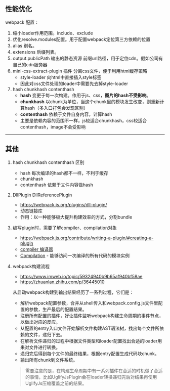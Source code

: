 ## 性能优化

webpack 配置：
1. 缩小loader作用范围。include、exclude
2. 优化resolve.modules配置。用于配置webpack定位第三方依赖的位置
3. alias 别名。
4. extensions 后缀列表。
5. output.publicPath 输出的静态资源 前缀url路径，用于定位cdn。假如公司有自己的cdn服务器
6. mini-css-extract-plugin 插件 分离css文件，便于利用html缓存策略
    - style-loader 向html中直接插入style标签
    - 因此对css文件处理的loader中需要先去掉style-loader
7. hash chunkhash contenthash
    - **hash** 变更于每一次构建。作用于js、css，**图片的hash不受影响**。
    - **chunkhash** 以chunk为单位，当这个chunk里的模块发生改变，则重新计算hash（多入口打包会发现区别）
    - **contenthash** 依赖于文件自身内容，计算hash
    - 主要是依赖内容的范围不一样，js较适合chunkhash，css较适合contenthash，image不会受影响

--- 

## 其他

1. hash chunkhash contenthash 区别
    - hash 每次编译的hash都不一样，不利于缓存
    - chunkhash
    - contenthash 依赖于文件内容做hash

2. DllPlugin DllReferencePlugin
    - https://webpack.js.org/plugins/dll-plugin/
    - 动态链接库
    - 作用：以一种能够极大提升构建效率的方式，分割bundle

3. 编写plugin时，需要了解compiler、compilation对象
    - https://webpack.js.org/contribute/writing-a-plugin/#creating-a-plugin
    - [compiler 编译器](https://webpack.js.org/api/node/#compiler-instance)
    - [Compilation](https://webpack.js.org/api/compilation-hooks/) - 能够访问一次编译的所有代码的模块实例

4. webpack构建流程
    - https://www.imweb.io/topic/59324940b9b65af940bf58ae
    - https://zhuanlan.zhihu.com/p/36445010

    从启动webpack构建到输出结果经历了一系列过程，它们是：
    - 解析webpack配置参数，合并从shell传入和webpack.config.js文件里配置的参数，生产最后的配置结果。
    - 注册所有配置的插件，好让插件监听webpack构建生命周期的事件节点，以做出对应的反应。
    - 从配置的entry入口文件开始解析文件构建AST语法树，找出每个文件所依赖的文件，递归下去。
    - 在解析文件递归的过程中根据文件类型和loader配置找出合适的loader用来对文件进行转换。
    - 递归完后得到每个文件的最终结果，根据entry配置生成代码块chunk。
    - 输出所有chunk到文件系统。

    > 需要注意的是，在构建生命周期中有一系列插件在合适的时机做了合适的事情，比如UglifyJsPlugin会在loader转换递归完后对结果再使用UglifyJs压缩覆盖之前的结果。